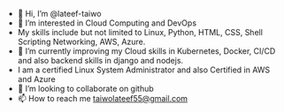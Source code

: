 - 👋 Hi, I’m @lateef-taiwo
- 👀 I’m interested in Cloud Computing and DevOps
- My skills include but not limited to Linux, Python, HTML, CSS, Shell Scripting Networking, AWS, Azure.
- 🌱 I’m currently improving my Cloud skills in Kubernetes, Docker, CI/CD and also backend skills in django and nodejs.
- I am a certified Linux System Administrator and also Certified in AWS and Azure
- 💞️ I’m looking to collaborate on github
- 📫 How to reach me taiwolateef55@gmail.com

<!---
lateef-taiwo/lateef-taiwo is a ✨ special ✨ repository because its `README.md` (this file) appears on your GitHub profile.
You can click the Preview link to take a look at your changes.
--->
